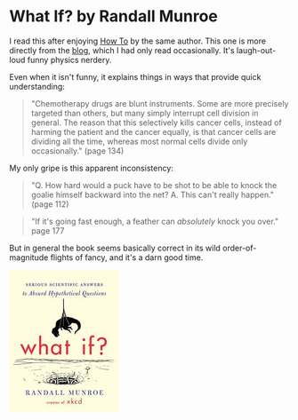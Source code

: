 # What If? by Randall Munroe

I read this after enjoying [How To][] by the same author. This one is
more directly from the [blog][], which I had only read occasionally.
It's laugh-out-loud funny physics nerdery.

[How To]: /20200101-how_to_by_randall_munroe/
[blog]: https://what-if.xkcd.com/

Even when it isn't funny, it explains things in ways that provide
quick understanding:

> "Chemotherapy drugs are blunt instruments. Some are more precisely
> targeted than others, but many simply interrupt cell division in
> general. The reason that this selectively kills cancer cells,
> instead of harming the patient and the cancer equally, is that
> cancer cells are dividing all the time, whereas most normal cells
> divide only occasionally." (page 134)

My only gripe is this apparent inconsistency:

> "Q. How hard would a puck have to be shot to be able to knock the
> goalie himself backward into the net? A. This can't really happen."
> (page 112)

> "If it's going fast enough, a feather can _absolutely_ knock you
> over." page 177

But in general the book seems basically correct in its wild
order-of-magnitude flights of fancy, and it's a darn good time.

![What If? cover](what_if_cover.jpg)
